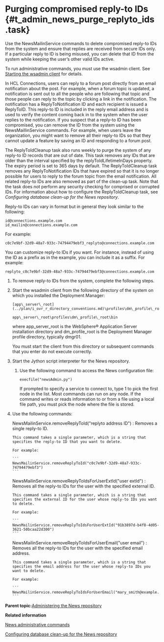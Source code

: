 # Purging compromised reply-to IDs {#t_admin_news_purge_replyto_ids .task}

Use the NewsMailinService commands to delete compromised reply-to IDs from the system and ensure that replies are received from secure IDs only. If a particular reply to ID is being misused, you can delete that ID from the system while keeping the user’s other valid IDs active.

To run administrative commands, you must use the wsadmin client. See [Starting the wsadmin client](t_admin_wsadmin_starting.md) for details.

In HCL Connections, users can reply to a forum post directly from an email notification about the post. For example, when a forum topic is updated, a notification is sent out to all the people who are following that topic and those people can reply to the topic by clicking a link in the notification. The notification has a ReplyToNotification ID and each recipient is issued a ReplyToID. This reply-to ID is included in the reply email address and is used to verify the content coming back in to the system when the user replies to the notification. If you suspect that a reply-to ID has been compromised, you can remove the ID from the system using the NewsMaillinService commands. For example, when users leave the organization, you might want to remove all their reply-to IDs so that they cannot update a feature by saving an ID and responding to a forum post.

The ReplyToIdCleanup task also runs weekly to purge the system of any reply-to ID records that are out of date. This task removes any IDs that are older than the interval specified by the replyToIdLifetimeInDays property. The expiry period is set to 365 days by default. The ReplyToIdCleanup task removes any ReplyToNotification IDs that have expired so that it is no longer possible for users to reply to the forum topic from the email notification. All related reply-to IDs are also removed as part of the clean-up task. Note that the task does not perform any security checking for comprised or corrupted IDs. For information about how to configure the ReplyToIdCleanup task, see *Configuring database clean-up for the News repository*.

Reply-to IDs can vary in format but in general they look similar to the following:

```
id@connections.example.com
id_mailin@connections.example.com
```

For example:

```
c0c7e9bf-32d9-48a7-933c-74794479ebf3_replyto@connections.example.com
```

You can customize reply-to IDs if you want. For instance, instead of using the ID as a prefix as in the example, you can include it as a suffix. For example:

```
replyto_c0c7e9bf-32d9-48a7-933c-74794479ebf3@connections.example.com
```

1.  To remove reply-to IDs from the system, complete the following steps.
2.  Start the wsadmin client from the following directory of the system on which you installed the Deployment Manager:

    ```
    [app\_server\_root](../plan/i_ovr_r_directory_conventions.md)\profiles\dm\_profile\_root\bin
    ```

    ```
    app\_server\_root\profiles\dm\_profile\_root\bin
    ```

    where app\_server\_root is the WebSphere® Application Server installation directory and dm\_profile\_root is the Deployment Manager profile directory, typically dmgr01.

    You must start the client from this directory or subsequent commands that you enter do not execute correctly.

3.  Start the Jython script interpreter for the News repository.

    1.  Use the following command to access the News configuration file:

        ```
        execfile("newsAdmin.py")
        ```

        If prompted to specify a service to connect to, type 1 to pick the first node in the list. Most commands can run on any node. If the command writes or reads information to or from a file using a local file path, you must pick the node where the file is stored.

4.  Use the following commands:

    NewsMailinService.removeReplyToId\("replyto address ID"\)
    :   Removes a single reply-to ID.

        This command takes a single parameter, which is a string that specifies the reply-to ID that you want to delete.

        For example:

        ```
        NewsMailinService.removeReplyToId("c0c7e9bf-32d9-48a7-933c-74794479ebf3")
        ```

    NewsMailinService.removeReplyToIdsForUserExtId\("user extId"\)
    :   Removes all the reply-to IDs for the user with the specified external ID.

        This command takes a single parameter, which is a string that specifies the external ID for the user whose reply-to IDs you want to delete.

        For example:

        ```
        NewsMailinService.removeReplyToIdsForUserExtId("91b3897d-b4f8-4d05-3621-50bcaa22d300")
        ```

    NewsMailinService.removeReplyToIdsForUserEmail\("user email"\)
    :   Removes all the reply-to IDs for the user with the specified email address.

        This command takes a single parameter, which is a string that specifies the email address for the user whose reply-to IDs you want to delete.

        For example:

        ```
        NewsMailinService.removeReplyToIdsForUserEmail("mary_smith@example.com")
        ```


**Parent topic:**[Administering the News repository](../admin/c_admin_news.md)

**Related information**  


[News administrative commands](../admin/r_admin_news_admin_props.md)

[Configuring database clean-up for the News repository](../admin/t_admin_homepage_config_news_data_cleanup.md)

